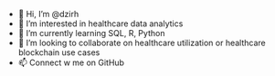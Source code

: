 - 👋 Hi, I’m @dzirh
- 👀 I’m interested in healthcare data analytics
- 🌱 I’m currently learning SQL, R, Python
- 💞️ I’m looking to collaborate on healthcare utilization or healthcare blockchain use cases
- 📫 Connect w me on GitHub

<!---
dzirh/dzirh is a ✨ special ✨ repository because its `README.md` (this file) appears on your GitHub profile.
You can click the Preview link to take a look at your changes.
--->
